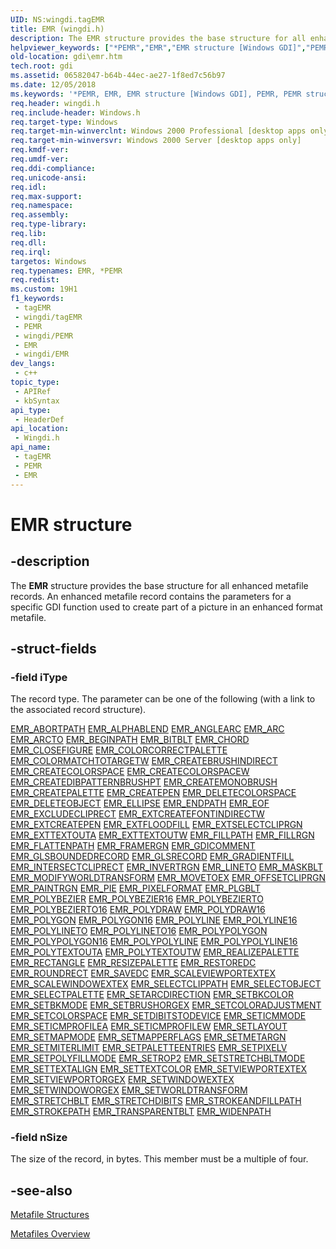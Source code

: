 ```yaml
---
UID: NS:wingdi.tagEMR
title: EMR (wingdi.h)
description: The EMR structure provides the base structure for all enhanced metafile records. An enhanced metafile record contains the parameters for a specific GDI function used to create part of a picture in an enhanced format metafile.
helpviewer_keywords: ["*PEMR","EMR","EMR structure [Windows GDI]","PEMR","PEMR structure pointer [Windows GDI]","_win32_EMR_str","gdi.emr","wingdi/EMR","wingdi/PEMR"]
old-location: gdi\emr.htm
tech.root: gdi
ms.assetid: 06582047-b64b-44ec-ae27-1f8ed7c56b97
ms.date: 12/05/2018
ms.keywords: '*PEMR, EMR, EMR structure [Windows GDI], PEMR, PEMR structure pointer [Windows GDI], _win32_EMR_str, gdi.emr, wingdi/EMR, wingdi/PEMR'
req.header: wingdi.h
req.include-header: Windows.h
req.target-type: Windows
req.target-min-winverclnt: Windows 2000 Professional [desktop apps only]
req.target-min-winversvr: Windows 2000 Server [desktop apps only]
req.kmdf-ver: 
req.umdf-ver: 
req.ddi-compliance: 
req.unicode-ansi: 
req.idl: 
req.max-support: 
req.namespace: 
req.assembly: 
req.type-library: 
req.lib: 
req.dll: 
req.irql: 
targetos: Windows
req.typenames: EMR, *PEMR
req.redist: 
ms.custom: 19H1
f1_keywords:
 - tagEMR
 - wingdi/tagEMR
 - PEMR
 - wingdi/PEMR
 - EMR
 - wingdi/EMR
dev_langs:
 - c++
topic_type:
 - APIRef
 - kbSyntax
api_type:
 - HeaderDef
api_location:
 - Wingdi.h
api_name:
 - tagEMR
 - PEMR
 - EMR
---
```


# EMR structure


## -description

The <b>EMR</b> structure provides the base structure for all enhanced metafile records. An enhanced metafile record contains the parameters for a specific GDI function used to create part of a picture in an enhanced format metafile.

## -struct-fields

### -field iType

The record type. The parameter can be one of the following (with a link to the associated record structure).

<a href="/windows/win32/api/wingdi/ns-wingdi-emrabortpath">EMR_ABORTPATH</a>
<a href="/windows/desktop/api/wingdi/ns-wingdi-emralphablend">EMR_ALPHABLEND</a>
<a href="/windows/desktop/api/wingdi/ns-wingdi-emranglearc">EMR_ANGLEARC</a>
<a href="/windows/desktop/api/wingdi/ns-wingdi-emrarc">EMR_ARC</a>
<a href="/windows/desktop/api/wingdi/ns-wingdi-emrarc">EMR_ARCTO</a>
<a href="/windows/win32/api/wingdi/ns-wingdi-emrabortpath">EMR_BEGINPATH</a>
<a href="/windows/desktop/api/wingdi/ns-wingdi-emrbitblt">EMR_BITBLT</a>
<a href="/windows/desktop/api/wingdi/ns-wingdi-emrarc">EMR_CHORD</a>
<a href="/windows/win32/api/wingdi/ns-wingdi-emrabortpath">EMR_CLOSEFIGURE</a>
<a href="/windows/win32/api/wingdi/ns-wingdi-emrcolorcorrectpalette">EMR_COLORCORRECTPALETTE</a>
<a href="/windows/win32/api/wingdi/ns-wingdi-emrcolormatchtotarget">EMR_COLORMATCHTOTARGETW</a>
<a href="/windows/desktop/api/wingdi/ns-wingdi-emrcreatebrushindirect">EMR_CREATEBRUSHINDIRECT</a>
<a href="/windows/desktop/api/wingdi/ns-wingdi-emrcreatecolorspace">EMR_CREATECOLORSPACE</a>
<a href="/windows/desktop/api/wingdi/ns-wingdi-emrcreatecolorspacew">EMR_CREATECOLORSPACEW</a>
<a href="/windows/desktop/api/wingdi/ns-wingdi-emrcreatedibpatternbrushpt">EMR_CREATEDIBPATTERNBRUSHPT</a>
<a href="/windows/desktop/api/wingdi/ns-wingdi-emrcreatemonobrush">EMR_CREATEMONOBRUSH</a>
<a href="/windows/desktop/api/wingdi/ns-wingdi-emrcreatepalette">EMR_CREATEPALETTE</a>
<a href="/windows/desktop/api/wingdi/ns-wingdi-emrcreatepen">EMR_CREATEPEN</a>
<a href="/windows/desktop/api/wingdi/ns-wingdi-emrsetcolorspace">EMR_DELETECOLORSPACE</a>
<a href="/windows/desktop/api/wingdi/ns-wingdi-emrselectobject">EMR_DELETEOBJECT</a>
<a href="/windows/desktop/api/wingdi/ns-wingdi-emrellipse">EMR_ELLIPSE</a>
<a href="/windows/win32/api/wingdi/ns-wingdi-emrabortpath">EMR_ENDPATH</a>
<a href="/windows/desktop/api/wingdi/ns-wingdi-emreof">EMR_EOF</a>
<a href="/windows/desktop/api/wingdi/ns-wingdi-emrexcludecliprect">EMR_EXCLUDECLIPRECT</a>
<a href="/windows/desktop/api/wingdi/ns-wingdi-emrextcreatefontindirectw">EMR_EXTCREATEFONTINDIRECTW</a>
<a href="/windows/desktop/api/wingdi/ns-wingdi-emrextcreatepen">EMR_EXTCREATEPEN</a>
<a href="/windows/desktop/api/wingdi/ns-wingdi-emrextfloodfill">EMR_EXTFLOODFILL</a>
<a href="/windows/desktop/api/wingdi/ns-wingdi-emrextselectcliprgn">EMR_EXTSELECTCLIPRGN</a>
<a href="/windows/desktop/api/wingdi/ns-wingdi-emrexttextouta">EMR_EXTTEXTOUTA</a>
<a href="/windows/desktop/api/wingdi/ns-wingdi-emrexttextouta">EMR_EXTTEXTOUTW</a>
<a href="/windows/desktop/api/wingdi/ns-wingdi-emrfillpath">EMR_FILLPATH</a>
<a href="/windows/desktop/api/wingdi/ns-wingdi-emrfillrgn">EMR_FILLRGN</a>
<a href="/windows/win32/api/wingdi/ns-wingdi-emrabortpath">EMR_FLATTENPATH</a>
<a href="/windows/desktop/api/wingdi/ns-wingdi-emrframergn">EMR_FRAMERGN</a>
<a href="/windows/desktop/api/wingdi/ns-wingdi-emrgdicomment">EMR_GDICOMMENT</a>
<a href="/windows/desktop/api/wingdi/ns-wingdi-emrglsboundedrecord">EMR_GLSBOUNDEDRECORD</a>
<a href="/windows/desktop/api/wingdi/ns-wingdi-emrglsrecord">EMR_GLSRECORD</a>
<a href="/windows/desktop/api/wingdi/ns-wingdi-emrgradientfill">EMR_GRADIENTFILL</a>
<a href="/windows/desktop/api/wingdi/ns-wingdi-emrexcludecliprect">EMR_INTERSECTCLIPRECT</a>
<a href="/windows/desktop/api/wingdi/ns-wingdi-emrinvertrgn">EMR_INVERTRGN</a>
<a href="/windows/desktop/api/wingdi/ns-wingdi-emrlineto">EMR_LINETO</a>
<a href="/windows/desktop/api/wingdi/ns-wingdi-emrmaskblt">EMR_MASKBLT</a>
<a href="/windows/desktop/api/wingdi/ns-wingdi-emrmodifyworldtransform">EMR_MODIFYWORLDTRANSFORM</a>
<a href="/windows/desktop/api/wingdi/ns-wingdi-emrlineto">EMR_MOVETOEX</a>
<a href="/windows/desktop/api/wingdi/ns-wingdi-emroffsetcliprgn">EMR_OFFSETCLIPRGN</a>
<a href="/windows/desktop/api/wingdi/ns-wingdi-emrinvertrgn">EMR_PAINTRGN</a>
<a href="/windows/desktop/api/wingdi/ns-wingdi-emrarc">EMR_PIE</a>
<a href="/windows/desktop/api/wingdi/ns-wingdi-emrpixelformat">EMR_PIXELFORMAT</a>
<a href="/windows/desktop/api/wingdi/ns-wingdi-emrplgblt">EMR_PLGBLT</a>
<a href="/windows/desktop/api/wingdi/ns-wingdi-emrpolyline">EMR_POLYBEZIER</a>
<a href="/windows/desktop/api/wingdi/ns-wingdi-emrpolyline16">EMR_POLYBEZIER16</a>
<a href="/windows/desktop/api/wingdi/ns-wingdi-emrpolyline">EMR_POLYBEZIERTO</a>
<a href="/windows/desktop/api/wingdi/ns-wingdi-emrpolyline16">EMR_POLYBEZIERTO16</a>
<a href="/windows/desktop/api/wingdi/ns-wingdi-emrpolydraw">EMR_POLYDRAW</a>
<a href="/windows/desktop/api/wingdi/ns-wingdi-emrpolydraw16">EMR_POLYDRAW16</a>
<a href="/windows/desktop/api/wingdi/ns-wingdi-emrpolyline">EMR_POLYGON</a>
<a href="/windows/desktop/api/wingdi/ns-wingdi-emrpolyline16">EMR_POLYGON16</a>
<a href="/windows/desktop/api/wingdi/ns-wingdi-emrpolyline">EMR_POLYLINE</a>
<a href="/windows/desktop/api/wingdi/ns-wingdi-emrpolyline16">EMR_POLYLINE16</a>
<a href="/windows/desktop/api/wingdi/ns-wingdi-emrpolyline">EMR_POLYLINETO</a>
<a href="/windows/desktop/api/wingdi/ns-wingdi-emrpolyline16">EMR_POLYLINETO16</a>
<a href="/windows/desktop/api/wingdi/ns-wingdi-emrpolypolyline">EMR_POLYPOLYGON</a>
<a href="/windows/desktop/api/wingdi/ns-wingdi-emrpolypolyline16">EMR_POLYPOLYGON16</a>
<a href="/windows/desktop/api/wingdi/ns-wingdi-emrpolypolyline">EMR_POLYPOLYLINE</a>
<a href="/windows/desktop/api/wingdi/ns-wingdi-emrpolypolyline16">EMR_POLYPOLYLINE16</a>
<a href="/windows/desktop/api/wingdi/ns-wingdi-emrpolytextouta">EMR_POLYTEXTOUTA</a>
<a href="/windows/desktop/api/wingdi/ns-wingdi-emrpolytextouta">EMR_POLYTEXTOUTW</a>
<a href="/windows/win32/api/wingdi/ns-wingdi-emrabortpath">EMR_REALIZEPALETTE</a>
<a href="/windows/desktop/api/wingdi/ns-wingdi-emrellipse">EMR_RECTANGLE</a>
<a href="/windows/desktop/api/wingdi/ns-wingdi-emrresizepalette">EMR_RESIZEPALETTE</a>
<a href="/windows/desktop/api/wingdi/ns-wingdi-emrrestoredc">EMR_RESTOREDC</a>
<a href="/windows/desktop/api/wingdi/ns-wingdi-emrroundrect">EMR_ROUNDRECT</a>
<a href="/windows/win32/api/wingdi/ns-wingdi-emrabortpath">EMR_SAVEDC</a>
<a href="/windows/desktop/api/wingdi/ns-wingdi-emrscaleviewportextex">EMR_SCALEVIEWPORTEXTEX</a>
<a href="/windows/desktop/api/wingdi/ns-wingdi-emrscaleviewportextex">EMR_SCALEWINDOWEXTEX</a>
<a href="/windows/desktop/api/wingdi/ns-wingdi-emrselectclippath">EMR_SELECTCLIPPATH</a>
<a href="/windows/desktop/api/wingdi/ns-wingdi-emrselectobject">EMR_SELECTOBJECT</a>
<a href="/windows/desktop/api/wingdi/ns-wingdi-emrselectpalette">EMR_SELECTPALETTE</a>
<a href="/windows/desktop/api/wingdi/ns-wingdi-emrsetarcdirection">EMR_SETARCDIRECTION</a>
<a href="/windows/win32/api/wingdi/ns-wingdi-emrsetbkcolor">EMR_SETBKCOLOR</a>
<a href="/windows/desktop/api/wingdi/ns-wingdi-emrselectclippath">EMR_SETBKMODE</a>
<a href="/windows/desktop/api/wingdi/ns-wingdi-emrsetviewportextex">EMR_SETBRUSHORGEX</a>
<a href="/windows/desktop/api/wingdi/ns-wingdi-emrsetcoloradjustment">EMR_SETCOLORADJUSTMENT</a>
<a href="/windows/desktop/api/wingdi/ns-wingdi-emrsetcolorspace">EMR_SETCOLORSPACE</a>
<a href="/windows/desktop/api/wingdi/ns-wingdi-emrsetdibitstodevice">EMR_SETDIBITSTODEVICE</a>
<a href="/windows/desktop/api/wingdi/ns-wingdi-emrselectclippath">EMR_SETICMMODE</a>
<a href="/windows/desktop/api/wingdi/ns-wingdi-emrseticmprofile">EMR_SETICMPROFILEA</a>
<a href="/windows/desktop/api/wingdi/ns-wingdi-emrseticmprofile">EMR_SETICMPROFILEW</a>
<a href="/windows/desktop/api/wingdi/ns-wingdi-emrselectclippath">EMR_SETLAYOUT</a>
<a href="/windows/desktop/api/wingdi/ns-wingdi-emrselectclippath">EMR_SETMAPMODE</a>
<a href="/windows/desktop/api/wingdi/ns-wingdi-emrsetmapperflags">EMR_SETMAPPERFLAGS</a>
<a href="/windows/win32/api/wingdi/ns-wingdi-emrabortpath">EMR_SETMETARGN</a>
<a href="/windows/desktop/api/wingdi/ns-wingdi-emrsetmiterlimit">EMR_SETMITERLIMIT</a>
<a href="/windows/desktop/api/wingdi/ns-wingdi-emrsetpaletteentries">EMR_SETPALETTEENTRIES</a>
<a href="/windows/desktop/api/wingdi/ns-wingdi-emrsetpixelv">EMR_SETPIXELV</a>
<a href="/windows/desktop/api/wingdi/ns-wingdi-emrselectclippath">EMR_SETPOLYFILLMODE</a>
<a href="/windows/desktop/api/wingdi/ns-wingdi-emrselectclippath">EMR_SETROP2</a>
<a href="/windows/desktop/api/wingdi/ns-wingdi-emrselectclippath">EMR_SETSTRETCHBLTMODE</a>
<a href="/windows/desktop/api/wingdi/ns-wingdi-emrselectclippath">EMR_SETTEXTALIGN</a>
<a href="/windows/win32/api/wingdi/ns-wingdi-emrsetbkcolor">EMR_SETTEXTCOLOR</a>
<a href="/windows/desktop/api/wingdi/ns-wingdi-emrsetviewportextex">EMR_SETVIEWPORTEXTEX</a>
<a href="/windows/desktop/api/wingdi/ns-wingdi-emrsetviewportorgex">EMR_SETVIEWPORTORGEX</a>
<a href="/windows/desktop/api/wingdi/ns-wingdi-emrsetviewportextex">EMR_SETWINDOWEXTEX</a>
<a href="/windows/desktop/api/wingdi/ns-wingdi-emrsetviewportextex">EMR_SETWINDOWORGEX</a>
<a href="/windows/desktop/api/wingdi/ns-wingdi-emrsetworldtransform">EMR_SETWORLDTRANSFORM</a>
<a href="/windows/desktop/api/wingdi/ns-wingdi-emrstretchblt">EMR_STRETCHBLT</a>
<a href="/windows/desktop/api/wingdi/ns-wingdi-emrstretchdibits">EMR_STRETCHDIBITS</a>
<a href="/windows/desktop/api/wingdi/ns-wingdi-emrfillpath">EMR_STROKEANDFILLPATH</a>
<a href="/windows/desktop/api/wingdi/ns-wingdi-emrfillpath">EMR_STROKEPATH</a>
<a href="/windows/desktop/api/wingdi/ns-wingdi-emrtransparentblt">EMR_TRANSPARENTBLT</a>
<a href="/windows/win32/api/wingdi/ns-wingdi-emrabortpath">EMR_WIDENPATH</a>

### -field nSize

The size of the record, in bytes. This member must be a multiple of four.

## -see-also

<a href="/windows/desktop/gdi/metafile-structures">Metafile Structures</a>



<a href="/windows/desktop/gdi/metafiles">Metafiles Overview</a>

